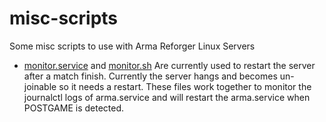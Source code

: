 # misc-scripts
Some misc scripts to use with Arma Reforger Linux Servers

* [monitor.service](monitor.service) and [monitor.sh](monitor.sh) Are currently used to restart the server after a match finish. Currently the server hangs and becomes un-joinable so it needs a restart. These files work together to monitor the journalctl logs of arma.service and will restart the arma.service when POSTGAME is detected.

